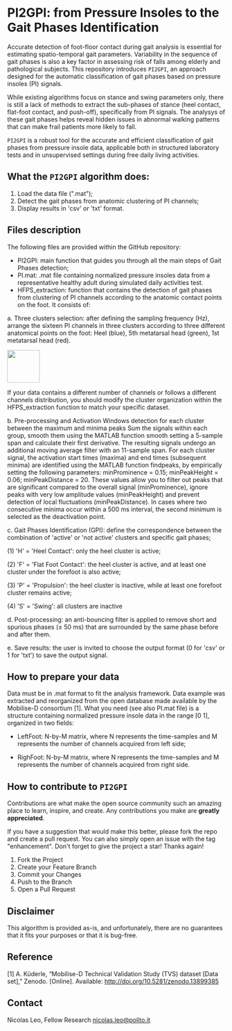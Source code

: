 # PI2GPI: from Pressure Insoles to the Gait Phases Identification

<p align="center">


Accurate detection of foot-floor contact during gait analysis is essential for estimating spatio-temporal gait parameters. Variability in the sequence of gait phases is also a key factor in assessing risk of falls among elderly and pathological subjects. This repository introduces ```PI2GPI```, an approach designed for the automatic classification of gait phases based on pressure insoles (PI) signals.

While existing algorithms focus on stance and swing parameters only, there is still a lack of methods to extract the sub-phases of stance (heel contact, flat-foot contact, and push-off), specifically from PI signals. The analysys of these gait phases helps reveal hidden issues in abnormal walking patterns that can make frail patients more likely to fall. 

```PI2GPI``` is a robust tool for the accurate and efficient classification of gait phases from pressure insole data, applicable both in structured laboratory tests and in unsupervised settings during free daily living activities.


## What the ```PI2GPI``` algorithm does:
1.	Load the data file (".mat");
2.	Detect the gait phases from anatomic clustering of PI channels;
3.	Display results in 'csv' or 'txt' format.

## Files description
The following files are provided within the GitHub repository:
- PI2GPI: main function that guides you through all the main steps of Gait Phases detection;
- PI.mat: .mat file containing normalized pressure insoles data from a representative healthy adult during simulated daily activities test.
- HFPS_extraction: function that contains the detection of gait phases from clustering of PI channels according to the anatomic contact points on the foot. It consists of:</p>
</p>
  a. Three clusters selection: after defining the sampling frequency (Hz), arrange the sixteen PI channels in three clusters according to three different anatomical points on the foot: Heel (blue), 5th metatarsal head (green), 1st metatarsal head (red). </p>
<img  src="https://github.com/Biolab-PoliTO/PI-GaPhI/blob/main/PI_clusters.jpg" width="75"/> </p>
If your data contains a different number of channels or follows a different channels distribution, you should modify the cluster organization within the HFPS_extraction function to match your specific dataset. </p>
  b. Pre-processing and Activation Windows detection for each cluster between the maximum and minima peaks
Sum the signals within each group, smooth them using the MATLAB function smooth setting a 5-sample span and calculate their first derivative. The resulting signals undergo an additional moving average filter with an 11-sample span. For each cluster signal, the activation start times (maxima) and end times (subsequent minima) are identified using the MATLAB function findpeaks, by empirically setting the following parameters:  minProminence = 0.15; minPeakHeight = 0.06; minPeakDistance = 20. These values allow you to filter out peaks that are significant compared to the overall signal (minProminence), ignore peaks with very low amplitude values (minPeakHeight) and prevent detection of local fluctuations (minPeakDistance).  In cases where two consecutive minima occur within a 500 ms interval, the second minimum is selected as the deactivation point. </p>
  c. Gait Phases Identification (GPI): define the correspondence between the combination of 'active' or 'not active' clusters and  specific gait phases; </p>
      (1)	'H' = 'Heel Contact': only the heel cluster is active;</p>
      (2)	'F' = 'Flat Foot Contact': the heel cluster is active, and at least one cluster under the forefoot is also active;</p>
      (3)	'P' = 'Propulsion': the heel cluster is inactive, while at least one forefoot cluster remains active;</p>
      (4) 'S' = 'Swing': all clusters are inactive</p>
  d. Post-processing: an anti-bouncing filter is applied to remove short and spurious phases (≤ 50 ms) that are surrounded by the same phase before and after them. </p>
  e. Save results: the user is invited to choose the output format (0 for 'csv' or 1 for 'txt') to save the output signal. 


## How to prepare your data
Data must be in .mat format to fit the analysis framework. Data example was extracted and reorganized from the open database made available by the Mobilise-D consortium [1].  What you need (see also PI.mat file) is a structure containing normalized pressure insole data in the range [0 1], organized in two fields: </p> 
- LeftFoot: N-by-M matrix, where N represents the time-samples and M represents the number of channels acquired from left side;</p>
- RighFoot: N-by-M matrix, where N represents the time-samples and M represents the number of channels acquired from right side. </p>



## How to contribute to ```PI2GPI```
Contributions are what make the open source community such an amazing place to learn, inspire, and create. Any contributions you make are **greatly appreciated**.

If you have a suggestion that would make this better, please fork the repo and create a pull request. You can also simply open an issue with the tag "enhancement".
Don't forget to give the project a star! Thanks again!
1. Fork the Project
2. Create your Feature Branch
3. Commit your Changes
4. Push to the Branch
5. Open a Pull Request

## Disclaimer
This algorithm is provided as-is, and unfortunately, there are no guarantees that it fits your purposes or that it is bug-free.


## Reference
[1] A. Küderle, “Mobilise-D Technical Validation Study (TVS) dataset [Data set],” Zenodo. [Online]. Available: http://doi.org/10.5281/zenodo.13899385


## Contact
Nicolas Leo, Fellow Research
nicolas.leo@polito.it
